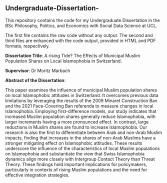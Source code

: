 ## Undergraduate-Dissertation-
This repository contains the code for my Undergraduate Dissertation in the BSc Philosophy, Politics, and Economics with Social Data Science at UCL.

The first file contains the raw code without any output. The second and third files are enhanced with the code output, provided in HTML and PDF formats, respectively.


**Dissertation Title**: A rising Tide? The Effects of Municipal Muslim Population Shares on Local Islamophobia in Switzerland.

**Supervisor**: Dr Moritz Marbach

**Abstract of the Dissertation**:

This paper examines the influence of municipal Muslim population shares on local Islamophobic attitudes in Switzerland. It overcomes previous data limitations by leveraging the results of the 2009 Minaret Construction Ban and the 2021 Face-Covering Ban referenda to measure changes in local Islamophobia. Employing first-difference models, our study indicates that increased Muslim population shares generally reduce Islamophobia, with larger increments having a more pronounced effect. In contrast, large reductions in Muslim shares are found to increase Islamophobia. Our research is also the first to differentiate between Arab and non-Arab Muslim impacts, finding that increases in the shares of non-Arab Muslims have a stronger mitigating effect on Islamophobic attitudes. These results underscore the influence of the characteristics of local Muslim populations on Islamophobia and substantiate the view that Swiss Islamophobia dynamics align more closely with Intergroup Contact Theory than Threat Theory. These findings hold important implications for policymakers, particularly in contexts of rising Muslim populations and the need for effective integration strategies.
